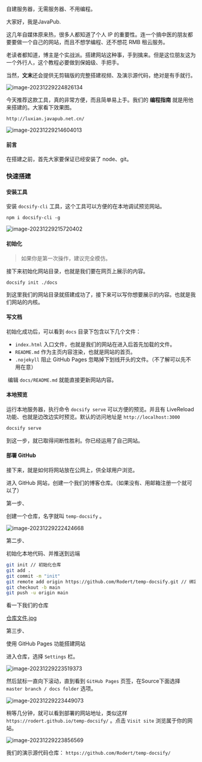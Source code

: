 自建服务器，无需服务器、不用编程。

大家好，我是JavaPub.

这几年自媒体原来热，很多人都知道了个人 IP 的重要性。连一个搞中医的朋友都要要做一个自己的网站，而且不想学编程、还不想花 RMB 租云服务。

老读者都知道，博主是个实战派。搭建网站这种事，手到擒来。但是这位朋友这为一个外行人，这个教程必要做到保姆级、手把手。

当然，**文末**还会提供无剪辑版的完整搭建视频、及演示源代码，绝对是有手就行。

![image-20231229224826134](https://javapub-common-oss.oss-cn-beijing.aliyuncs.com/javapub/202312292248310.png)


今天推荐这款工具，真的非常方便，而且简单易上手。我们的 **编程指南** 就是用他来搭建的。大家看下效果图。

`http://luxian.javapub.net.cn/`

![image-20231229214604013](https://javapub-common-oss.oss-cn-beijing.aliyuncs.com/javapub/202312292146278.png)


#### 前言

在搭建之前，首先大家要保证已经安装了 node、git。

### 快速搭建

#### 安装工具

安装 `docsify-cli` 工具，这个工具可以方便的在本地调试预览网站。

```
npm i docsify-cli -g
```

![image-20231229215720402](https://javapub-common-oss.oss-cn-beijing.aliyuncs.com/javapub/202312292157412.png)

#### 初始化

> 如果你是第一次操作，建议完全模仿。

接下来初始化网站目录，也就是我们要在网页上展示的内容。

```
docsify init ./docs
```

到这里我们的网站目录就搭建成功了，接下来可以写你想要展示的内容。也就是我们网站的内核。

#### 写文档

初始化成功后，可以看到 `docs` 目录下包含以下几个文件：

- `index.html` 入口文件，也就是我们的网站在进入后首先加载的文件。
- `README.md` 作为主页内容渲染，也就是网站的首页。
- `.nojekyll` 阻止 GitHub Pages 忽略掉下划线开头的文件。（不了解可以先不用在意）

​	编辑 `docs/README.md` 就能直接更新网站内容。

#### 本地预览

运行本地服务器，执行命令 `docsify serve` 可以方便的预览。并且有 LiveReload 功能、也就是边改边实时预览。默认的访问地址是 `http://localhost:3000`

```bash
docsify serve
```

到这一步，就已取得间断性胜利。你已经运用了自己网站。

#### 部署 GitHub

接下来，就是如何将网站放在公网上，供全球用户浏览。

进入 GitHub 网站，创建一个我们的博客仓库。（如果没有、用邮箱注册一个就可以了）

第一步、

创建一个仓库，名字就叫 `temp-docsify` 。

![image-20231229222424668](https://javapub-common-oss.oss-cn-beijing.aliyuncs.com/javapub/202312292224064.png)

第二步、

初始化本地代码、并推送到远端

```bash
git init // 初始化仓库
git add .
git commit -m "init"
git remote add origin https://github.com/Rodert/temp-docsify.git // 绑定远端地址
git checkout -b main
git push -u origin main
```

看一下我们的仓库

[仓库文件.jpg]()

第三步、

使用 GitHub Pages 功能搭建网站

进入仓库，选择 `Settings` 栏。

![image-20231229223519373](https://javapub-common-oss.oss-cn-beijing.aliyuncs.com/javapub/202312292235619.png)

然后鼠标一直向下滚动，直到看到 `GitHub Pages` 页签，在Source下面选择`master branch / docs folder` 选项。

![image-20231229223449073](https://javapub-common-oss.oss-cn-beijing.aliyuncs.com/javapub/202312292234946.png)

稍等几分钟，就可以看到部署的网站地址，类似这样 `https://rodert.github.io/temp-docsify/` 。点击 `Visit site` 浏览属于你的网站。

![image-20231229223856569](https://javapub-common-oss.oss-cn-beijing.aliyuncs.com/javapub/202312292239709.png)

我们的演示源代码仓库： `https://github.com/Rodert/temp-docsify/` 